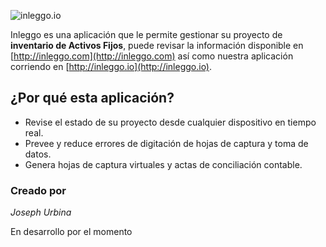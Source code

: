 ![inleggo.io](https://inleggo.io/assets/img/modules/logo/inleggo.small.png)

Inleggo es una aplicación que le permite gestionar su proyecto de **inventario de Activos Fijos**, puede revisar la información disponible en [http://inleggo.com](http://inleggo.com) así como nuestra aplicación corriendo en [http://inleggo.io](http://inleggo.io).

¿Por qué esta aplicación?
-------------------------

-	Revise el estado de su proyecto desde cualquier dispositivo en tiempo real.
-	Prevee y reduce errores de digitación de hojas de captura y toma de datos.
-	Genera hojas de captura virtuales y actas de conciliación contable.

### Creado por

*Joseph Urbina*

En desarrollo por el momento
